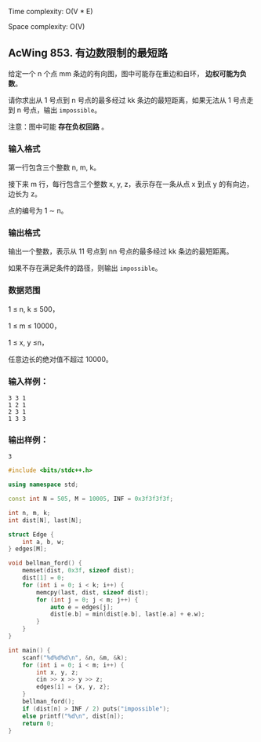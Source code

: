 Time complexity: O(V * E)

Space complexity: O(V)

## AcWing **853. 有边数限制的最短路**

给定一个 n 个点 mm 条边的有向图，图中可能存在重边和自环， **边权可能为负数**。

请你求出从 1 号点到 n 号点的最多经过 kk 条边的最短距离，如果无法从 1 号点走到 n 号点，输出 `impossible`。

注意：图中可能 **存在负权回路** 。

### **输入格式**

第一行包含三个整数 n, m, k。

接下来 m 行，每行包含三个整数 x, y, z，表示存在一条从点 x 到点 y 的有向边，边长为 z。

点的编号为 1 ∼ n。

### **输出格式**

输出一个整数，表示从 11 号点到 nn 号点的最多经过 kk 条边的最短距离。

如果不存在满足条件的路径，则输出 `impossible`。

### **数据范围**

1 ≤ n, k ≤ 500，

1 ≤ m ≤ 10000，

1 ≤ x, y ≤n，

任意边长的绝对值不超过 10000。

### **输入样例：**

```
3 3 1
1 2 1
2 3 1
1 3 3
```

### **输出样例：**

```
3
```

```cpp
#include <bits/stdc++.h>

using namespace std;

const int N = 505, M = 10005, INF = 0x3f3f3f3f;

int n, m, k;
int dist[N], last[N];

struct Edge {
    int a, b, w;
} edges[M];

void bellman_ford() {
    memset(dist, 0x3f, sizeof dist);
    dist[1] = 0;
    for (int i = 0; i < k; i++) {
        memcpy(last, dist, sizeof dist);
        for (int j = 0; j < m; j++) {
            auto e = edges[j];
            dist[e.b] = min(dist[e.b], last[e.a] + e.w);
        }
    }
}

int main() {
    scanf("%d%d%d\n", &n, &m, &k);
    for (int i = 0; i < m; i++) {
        int x, y, z;
        cin >> x >> y >> z;
        edges[i] = {x, y, z};
    }
    bellman_ford();
    if (dist[n] > INF / 2) puts("impossible");
    else printf("%d\n", dist[n]);
    return 0;
}
```